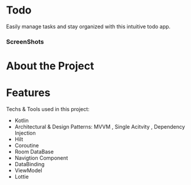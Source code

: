 # Todo

Easily manage tasks and stay organized with this intuitive todo app.

### ScreenShots

# About the Project



# Features
Techs & Tools used in this project:
* Kotlin
* Architectural & Design Patterns: MVVM , Single Acitvity , Dependency Injection
* Hilt
* Coroutine
* Room DataBase
* Navigtion Component
* DataBinding
* ViewModel
* Lottie
